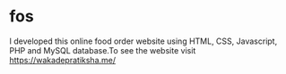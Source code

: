 # fos
I developed this online food order website using HTML, CSS, Javascript, PHP and MySQL database.To see the website visit https://wakadepratiksha.me/

